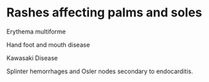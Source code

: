 # Rashes affecting palms and soles

Erythema multiforme

Hand foot and mouth disease

Kawasaki Disease

Splinter hemorrhages and Osler nodes secondary to endocarditis.

